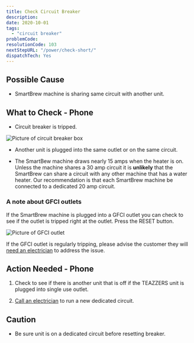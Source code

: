```yaml
---
title: Check Circuit Breaker
description:
date: 2020-10-01
tags:
  - "circuit breaker"
problemCode:
resolutionCode: 103
nextStepURL: "/power/check-short/"
dispatchTech: Yes
---
```

## Possible Cause

- SmartBrew machine is sharing same circuit with another unit.

## What to Check - Phone

- Circuit breaker is tripped.

![Picture of circuit breaker box](/images/reset_breaker.jpg)

- Another unit is plugged into the same outlet or on the same circuit.

- The SmartBew machine draws nearly 15 amps when the heater is on. Unless the machine shares a 30 amp circuit it is **unlikely** that the SmartBrew can share a circuit with any other machine that has a water heater.  Our recommendation is that each SmartBrew machine be connected to a dedicated 20 amp circuit.

### A note about GFCI outlets

If the SmartBrew machine is plugged into a GFCI outlet you can check to see if the outlet is tripped right at the outlet.  Press the RESET button.

![Picture of GFCI outlet](/images/gfci_reset_outlet.jpg)

If the GFCI outlet is regularly tripping, please advise the customer they will [need an electrician](/smartbrew/kb/need-electrician/) to address the issue.

## Action Needed - Phone

1) Check to see if there is another unit that is off if the TEAZZERS unit is plugged into single use outlet.

2) [Call an electrician](/smartbrew/kb/need-electrician/) to run a new dedicated circuit.

## Caution

- Be sure unit is on a dedicated circuit before resetting breaker.
